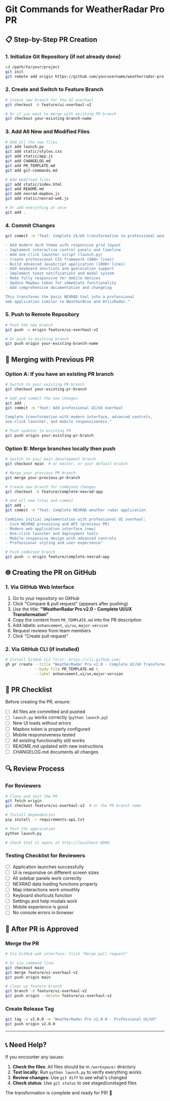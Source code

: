 # Git Commands for WeatherRadar Pro PR

## 📋 Step-by-Step PR Creation

### 1. Initialize Git Repository (if not already done)
```bash
cd /path/to/your/project
git init
git remote add origin https://github.com/yourusername/weatherradar-pro.git
```

### 2. Create and Switch to Feature Branch
```bash
# Create new branch for the UI overhaul
git checkout -b feature/ui-overhaul-v2

# Or if you want to merge with existing PR branch
git checkout your-existing-branch-name
```

### 3. Add All New and Modified Files
```bash
# Add all the new files
git add launch.py
git add static/styles.css
git add static/app.js
git add CHANGELOG.md
git add PR_TEMPLATE.md
git add git-commands.md

# Add modified files
git add static/index.html
git add README.md
git add nexrad-mapbox.js
git add static/nexrad-web.js

# Or add everything at once
git add .
```

### 4. Commit Changes
```bash
git commit -m "feat: Complete UI/UX transformation to professional weather app

- Add modern dark theme with responsive grid layout
- Implement interactive control panels and timeline
- Add one-click launcher script (launch.py)
- Create professional CSS framework (800+ lines)
- Build advanced JavaScript application (1000+ lines)
- Add keyboard shortcuts and geolocation support
- Implement toast notifications and modal system
- Make fully responsive for mobile devices
- Update Mapbox token for immediate functionality
- Add comprehensive documentation and changelog

This transforms the basic NEXRAD tool into a professional
web application similar to WeatherWise and AtticRadar."
```

### 5. Push to Remote Repository
```bash
# Push the new branch
git push -u origin feature/ui-overhaul-v2

# Or push to existing branch
git push origin your-existing-branch-name
```

## 🔄 Merging with Previous PR

### Option A: If you have an existing PR branch
```bash
# Switch to your existing PR branch
git checkout your-existing-pr-branch

# Add and commit the new changes
git add .
git commit -m "feat: Add professional UI/UX overhaul

Complete transformation with modern interface, advanced controls,
one-click launcher, and mobile responsiveness."

# Push updates to existing PR
git push origin your-existing-pr-branch
```

### Option B: Merge branches locally then push
```bash
# Switch to your main development branch
git checkout main  # or master, or your default branch

# Merge your previous PR branch
git merge your-previous-pr-branch

# Create new branch for combined changes
git checkout -b feature/complete-nexrad-app

# Add all new files and commit
git add .
git commit -m "feat: Complete NEXRAD weather radar application

Combines initial implementation with professional UI overhaul:
- Core NEXRAD processing and API (previous PR)
- Modern web application interface (new)
- One-click launcher and deployment tools
- Mobile-responsive design with advanced controls
- Professional styling and user experience"

# Push combined branch
git push -u origin feature/complete-nexrad-app
```

## 🌐 Creating the PR on GitHub

### 1. Via GitHub Web Interface
1. Go to your repository on GitHub
2. Click "Compare & pull request" (appears after pushing)
3. Use the title: **"WeatherRadar Pro v2.0 - Complete UI/UX Transformation"**
4. Copy the content from `PR_TEMPLATE.md` into the PR description
5. Add labels: `enhancement`, `ui/ux`, `major-version`
6. Request reviews from team members
7. Click "Create pull request"

### 2. Via GitHub CLI (if installed)
```bash
# Install GitHub CLI first: https://cli.github.com/
gh pr create --title "WeatherRadar Pro v2.0 - Complete UI/UX Transformation" \
             --body-file PR_TEMPLATE.md \
             --label enhancement,ui/ux,major-version
```

## 📝 PR Checklist

Before creating the PR, ensure:

- [ ] All files are committed and pushed
- [ ] `launch.py` works correctly (`python launch.py`)
- [ ] New UI loads without errors
- [ ] Mapbox token is properly configured
- [ ] Mobile responsiveness tested
- [ ] All existing functionality still works
- [ ] README.md updated with new instructions
- [ ] CHANGELOG.md documents all changes

## 🔍 Review Process

### For Reviewers
```bash
# Clone and test the PR
git fetch origin
git checkout feature/ui-overhaul-v2  # or the PR branch name

# Install dependencies
pip install -r requirements-api.txt

# Test the application
python launch.py

# Check that it opens at http://localhost:8000
```

### Testing Checklist for Reviewers
- [ ] Application launches successfully
- [ ] UI is responsive on different screen sizes
- [ ] All sidebar panels work correctly
- [ ] NEXRAD data loading functions properly
- [ ] Map interactions work smoothly
- [ ] Keyboard shortcuts function
- [ ] Settings and help modals work
- [ ] Mobile experience is good
- [ ] No console errors in browser

## 🚀 After PR is Approved

### Merge the PR
```bash
# Via GitHub web interface: Click "Merge pull request"

# Or via command line:
git checkout main
git merge feature/ui-overhaul-v2
git push origin main

# Clean up feature branch
git branch -d feature/ui-overhaul-v2
git push origin --delete feature/ui-overhaul-v2
```

### Create Release Tag
```bash
git tag -a v2.0.0 -m "WeatherRadar Pro v2.0.0 - Professional UI/UX"
git push origin v2.0.0
```

---

## 📞 Need Help?

If you encounter any issues:

1. **Check the files**: All files should be in `/workspace/` directory
2. **Test locally**: Run `python launch.py` to verify everything works
3. **Review changes**: Use `git diff` to see what's changed
4. **Check status**: Use `git status` to see staged/unstaged files

The transformation is complete and ready for PR! 🎉